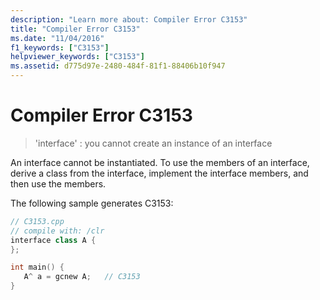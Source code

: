 ```yaml
---
description: "Learn more about: Compiler Error C3153"
title: "Compiler Error C3153"
ms.date: "11/04/2016"
f1_keywords: ["C3153"]
helpviewer_keywords: ["C3153"]
ms.assetid: d775d97e-2480-484f-81f1-88406b10f947
---
```

# Compiler Error C3153

> 'interface' : you cannot create an instance of an interface

An interface cannot be instantiated. To use the members of an interface, derive a class from the interface, implement the interface members, and then use the members.

The following sample generates C3153:

```cpp
// C3153.cpp
// compile with: /clr
interface class A {
};

int main() {
   A^ a = gcnew A;   // C3153
}
```
